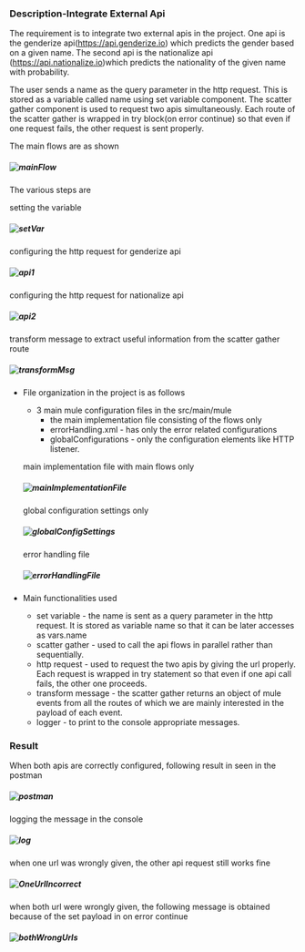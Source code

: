 ### Description-Integrate External Api

The requirement is to integrate two external apis in the project. One api is the genderize api(https://api.genderize.io) which predicts the gender based on a given name. The second api is the nationalize api (https://api.nationalize.io)which predicts the nationality of the given name with probability. 

The user sends a name as the query parameter in the http request. This is stored as a variable called name using set variable component. The scatter gather component is used to request two apis simultaneously. Each route of the scatter gather is wrapped in try block(on error continue) so that even if one request fails, the other request is sent properly.  

The main flows are as shown
##### ![mainFlow](https://github.com/jayashree-learnings/mulesoft-projects/blob/main/00_includes/proj-03/00-mainFlow.png)

The various steps are  

setting the variable
##### ![setVar](https://github.com/jayashree-learnings/mulesoft-projects/blob/main/00_includes/proj-03/a-setVar.PNG)

configuring the http request for genderize api
##### ![api1](https://github.com/jayashree-learnings/mulesoft-projects/blob/main/00_includes/proj-03/b1-configgenderizeApi.PNG)


configuring the http request for nationalize api
##### ![api2](https://github.com/jayashree-learnings/mulesoft-projects/blob/main/00_includes/proj-03/b2-confignationalizeApi.PNG)

transform message to extract useful information from the scatter gather route 
##### ![transformMsg](https://github.com/jayashree-learnings/mulesoft-projects/blob/main/00_includes/proj-03/c-extractUsefulInfo.PNG)


- File organization in the project is as follows
   - 3 main mule configuration files in the src/main/mule
      - the main implementation file  consisting of the  flows only
      - errorHandling.xml - has only the error related configurations
      - globalConfigurations - only the configuration elements like HTTP listener.
   
   main implementation file with main flows only
   ##### ![mainImplementationFile](https://github.com/jayashree-learnings/mulesoft-projects/blob/main/00_includes/proj-03/FileOrg-01-implmt.PNG)

   global configuration settings only
   ##### ![globalConfigSettings](https://github.com/jayashree-learnings/mulesoft-projects/blob/main/00_includes/proj-03/FileOrg-02-globalConfig.PNG)

   error handling file
   ##### ![errorHandlingFile](https://github.com/jayashree-learnings/mulesoft-projects/blob/main/00_includes/proj-03/FileOrg-03-errorHandling.PNG)


- Main functionalities used 
   
   - set variable - the name is sent as a query parameter in the http request. It is stored as variable name so that it can be later accesses as vars.name
   - scatter gather - used to call the api flows in parallel rather than sequentially. 
   - http request - used to request the two apis by giving the url properly. Each request is wrapped in try statement so that even if one api call fails, the other one proceeds.
   - transform message - the scatter gather returns an object of mule events from all the routes of which we are mainly interested in the payload of each event.  
   - logger  - to print to the console appropriate messages.
       

### Result

When both apis are correctly configured, following result in seen in the postman
##### ![postman](https://github.com/jayashree-learnings/mulesoft-projects/blob/main/00_includes/proj-03/result-bothHtpReqCorrect.PNG)

logging the message in the console 
##### ![log](https://github.com/jayashree-learnings/mulesoft-projects/blob/main/00_includes/proj-03/result-logger.PNG)

when one url was wrongly given, the other api request still works fine
##### ![OneUrlIncorrect](https://github.com/jayashree-learnings/mulesoft-projects/blob/main/00_includes/proj-03/result-WhenErrorInOneApiTheOtherstillWorks.PNG)

when both url were wrongly given, the following message is obtained because of the set payload in on error continue 
##### ![bothWrongUrls](https://github.com/jayashree-learnings/mulesoft-projects/blob/main/00_includes/proj-03/result-incorrectAddressGiven.PNG)